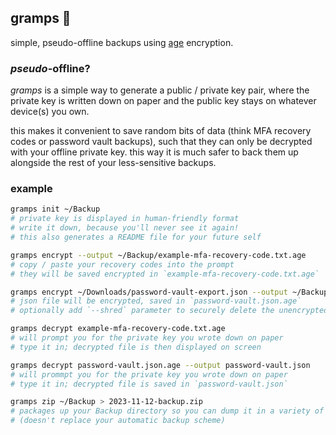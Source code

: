 ## gramps 👴

simple, pseudo-offline backups using [age](https://github.com/FiloSottile/age) encryption.

### _pseudo_-offline?

_gramps_ is a simple way to generate a public / private key pair, where the private key is written
down on paper and the public key stays on whatever device(s) you own.

this makes it convenient to save random bits of data (think MFA recovery codes or password vault
backups), such that they can only be decrypted with your offline private key. this way it is much
safer to back them up alongside the rest of your less-sensitive backups.

### example

```bash
gramps init ~/Backup
# private key is displayed in human-friendly format
# write it down, because you'll never see it again!
# this also generates a README file for your future self

gramps encrypt --output ~/Backup/example-mfa-recovery-code.txt.age
# copy / paste your recovery codes into the prompt
# they will be saved encrypted in `example-mfa-recovery-code.txt.age`

gramps encrypt ~/Downloads/password-vault-export.json --output ~/Backup/password-vault.json.age
# json file will be encrypted, saved in `password-vault.json.age`
# optionally add `--shred` parameter to securely delete the unencrypted file when finished

gramps decrypt example-mfa-recovery-code.txt.age
# will prompt you for the private key you wrote down on paper
# type it in; decrypted file is then displayed on screen

gramps decrypt password-vault.json.age --output password-vault.json
# will prommpt you for the private key you wrote down on paper
# type it in; decrypted file is saved in `password-vault.json`

gramps zip ~/Backup > 2023-11-12-backup.zip
# packages up your Backup directory so you can dump it in a variety of places (cloud drive, etc.)
# (doesn't replace your automatic backup scheme)
```
